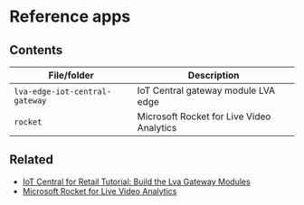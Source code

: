 # Reference apps

## Contents

| File/folder | Description |
|---|---|
| `lva-edge-iot-central-gateway` | IoT Central gateway module LVA edge |
| `rocket` | Microsoft Rocket for Live Video Analytics |

## Related

* [IoT Central for Retail Tutorial: Build the Lva Gateway Modules](https://docs.microsoft.com/azure/iot-central/retail/tutorial-video-analytics-build-module)
* [Microsoft Rocket for Live Video Analytics](https://www.microsoft.com/en-us/research/project/live-video-analytics)
